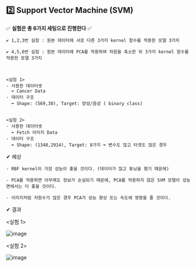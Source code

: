 ## 2️⃣ Support Vector Machine (SVM)



  ✅ **실험은 총 6가지 세팅으로 진행한다** ✅

    ✔ 1,2,3번 실험 : 원본 데이터에 서로 다른 3가지 kernel 함수를 적용한 모델 3가지 

    ✔ 4,5,6번 실험 : 원본 데이터에 PCA를 적용하여 차원을 축소한 뒤 3가지 kernel 함수를 적용한 모델 3가지
    
    
    
    <실험 1>
    - 사용한 데이터셋
      ➡ Cancer Data
    - 데이터 구조 
      ➡ Shape: (569,30), Target: 양성/음성 ( binary class)


    <실험 2> 
    - 사용한 데이터셋
      ➡ Fetch 이미지 Data
    - 데이터 구조 
      ➡ Shape: (1348,2914), Target: 8가지 ➡ 변수도 많고 타겟도 많은 경우


    
 
 
 
  ✔ 예상
  
    - RBF kernel이 가장 성능이 좋을 것이다. (데이터가 많고 튜닝을 했기 때문에)

    - PCA를 적용하면 아무래도 정보가 손실되기 때문에, PCA를 적용하지 않은 SVM 모델이 성능면에서는 더 좋을 것이다. 

    - 이미지처럼 차원수가 많은 경우 PCA가 성능 향상 또는 속도에 영향을 줄 것이다. 
  
  
  
  ✔ 결과
  
  <실험 1>
  
  ![image](https://user-images.githubusercontent.com/67623921/199640397-5e76082c-d038-4840-913a-b9f1ac0d8179.png)
  
  
  
  <실험 2>
  
  ![image](https://user-images.githubusercontent.com/67623921/199640432-47df5bed-2962-475a-9977-eee55c20cd77.png)

  
  
